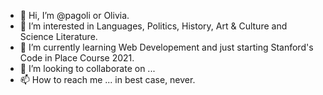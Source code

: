 - 👋 Hi, I’m @pagoli or Olivia.
- 👀 I’m interested in Languages, Politics, History, Art & Culture and Science Literature.
- 🌱 I’m currently learning Web Developement and just starting Stanford's Code in Place Course 2021.
- 💞️ I’m looking to collaborate on ...
- 📫 How to reach me ... in best case, never.

<!---
pagoli/pagoli is a ✨ special ✨ repository because its `README.md` (this file) appears on your GitHub profile.
You can click the Preview link to take a look at your changes.
--->
